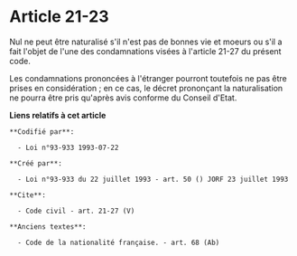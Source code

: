 # Article 21-23

Nul ne peut être naturalisé s'il n'est pas de bonnes vie et moeurs ou s'il a fait l'objet de l'une des condamnations visées à
l'article 21-27 du présent code. 

Les condamnations prononcées à l'étranger pourront toutefois ne pas être prises en considération ; en ce cas, le décret
prononçant la naturalisation ne pourra être pris qu'après avis conforme du Conseil d'Etat.

**Liens relatifs à cet article**

	**Codifié par**:

	  - Loi n°93-933 1993-07-22

	**Créé par**:

	  - Loi n°93-933 du 22 juillet 1993 - art. 50 () JORF 23 juillet 1993

	**Cite**:

	  - Code civil - art. 21-27 (V)

	**Anciens textes**:

	  - Code de la nationalité française. - art. 68 (Ab)
